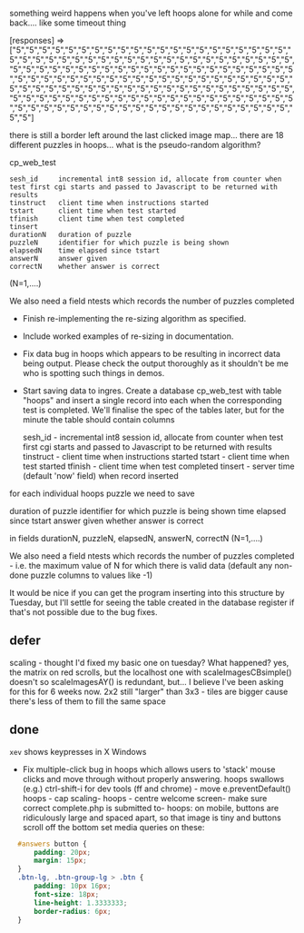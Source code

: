 

something weird happens when you've left hoops alone for while and come back.... like some timeout thing

   [responses] => ["5","5","5","5","5","5","5","5","5","5","5","5","5","5","5","5","5","5","5","5","5","5","5","5","5","5","5","5","5","5","5","5","5","5","5","5","5","5","5","5","5","5","5","5","5","5","5","5","5","5","5","5","5","5","5","5","5","5","5","5","5","5","5","5","5","5","5","5","5","5","5","5","5","5","5","5","5","5","5","5","5","5","5","5","5","5","5","5","5","5","5","5","5","5","5","5","5","5","5","5","5","5","5","5","5","5","5","5","5","5","5","5","5","5","5","5","5","5","5","5","5","5","5","5","5","5","5","5","5","5","5","5","5","5","5","5","5","5","5","5","5","5","5","5","5","5","5","5","5","5","5","5","5"]

there is still a border left around the last clicked image map...
there are 18 different puzzles in hoops...
what is the pseudo-random algorithm?

cp_web_test

    sesh_id     incremental int8 session id, allocate from counter when test first cgi starts and passed to Javascript to be returned with results
    tinstruct   client time when instructions started
    tstart      client time when test started
    tfinish     client time when test completed
    tinsert
    durationN   duration of puzzle
    puzzleN     identifier for which puzzle is being shown
    elapsedN    time elapsed since tstart
    answerN     answer given
    correctN    whether answer is correct

(N=1,....)

We also need a field ntests which records the number of puzzles completed

* Finish re-implementing the re-sizing algorithm as specified. 
* Include worked examples of re-sizing in documentation.
* Fix data bug in hoops which appears to be resulting in incorrect data being output. Please check the output thoroughly as it shouldn't be me who is spotting such things in demos.
* Start saving data to ingres. Create a database cp_web_test with table "hoops" and insert a single record into each when the corresponding test is completed.  We'll finalise the spec of the tables later, but for the minute the table should contain columns

  sesh_id - incremental int8 session id, allocate from counter when test first cgi starts and passed to Javascript to be returned with results
  tinstruct - client time when instructions started
  tstart - client time when test started
  tfinish - client time when test completed
  tinsert - server time (default 'now' field) when record inserted

for each individual hoops puzzle we need to save

  duration of puzzle
  identifier for which puzzle is being shown
  time elapsed since tstart
  answer given
  whether answer is correct

in fields durationN, puzzleN, elapsedN, answerN, correctN (N=1,....)

We also need a field ntests which records the number of puzzles completed - i.e. the maximum value of N for which there is valid data (default any non-done puzzle columns to values like -1)

It would be nice if you can get the program inserting into this structure by Tuesday, but I'll settle for seeing the table created in the database register if that's not possible due to the bug fixes.

## defer

scaling - thought I'd fixed my basic one on tuesday? What happened?
yes, the matrix on red scrolls, but the localhost one with scaleImagesCBsimple() doesn't
  so scaleImagesAY() is redundant, but...
I believe I've been asking for this for 6 weeks now.
2x2 still "larger" than 3x3 - tiles are bigger cause there's less of them to fill the same space

## done

`xev` shows keypresses in X Windows
* Fix multiple-click bug in hoops which allows users to 'stack' mouse clicks and move through without properly answering.
hoops swallows (e.g.) ctrl-shift-i for dev tools (ff and chrome) - move e.preventDefault()
hoops - cap scaling-
hoops - centre welcome screen-
make sure correct complete.php is submitted to-
hoops: on mobile, buttons are ridiculously large and spaced apart, so that image is tiny and buttons scroll off the bottom
set media queries on these:

```css
  #answers button {
      padding: 20px;
      margin: 15px;
  }
  .btn-lg, .btn-group-lg > .btn {
      padding: 10px 16px;
      font-size: 18px;
      line-height: 1.3333333;
      border-radius: 6px;
  }
```
